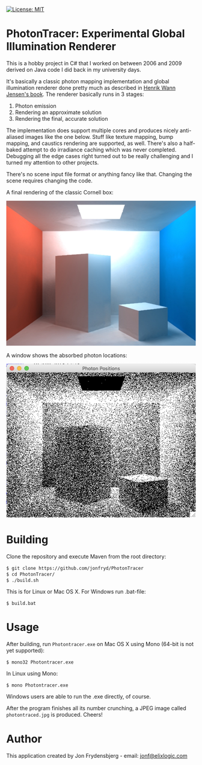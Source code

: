 [![License: MIT](https://img.shields.io/badge/License-MIT-yellow.svg)](https://opensource.org/licenses/MIT)

# PhotonTracer: Experimental Global Illumination Renderer

This is a hobby project in C# that I worked on between 2006 and 2009 derived on Java code I did back in my university days.

It's basically a classic photon mapping implementation and global illumination renderer done pretty much as
described in [Henrik Wann Jensen's book](https://www.amazon.com/Realistic-Synthesis-Mapping-Revised-Paperback/dp/B011DC2J3O). The renderer basically runs in 3 stages:

1. Photon emission
2. Rendering an approximate solution
3. Rendering the final, accurate solution

The implementation does support multiple cores and produces nicely anti-aliased images like the one below. Stuff like texture mapping,
bump mapping, and caustics rendering are supported, as well. There's also a half-baked attempt to do irradiance caching which was never
completed. Debugging all the edge cases right turned out to be really challenging and I turned my attention to other projects.

There's no scene input file format or anything fancy like that. Changing the scene requires changing the code.

A final rendering of the classic Cornell box:

<img src="example.jpg" alt="Rendering example" width="512" height="384"/>

A window shows the absorbed photon locations:

<img src="photon_locations.png" alt="Rendering example" width="513" height="407"/>

# Building

Clone the repository and execute Maven from the root directory:

    $ git clone https://github.com/jonfryd/PhotonTracer
    $ cd PhotonTracer/
    $ ./build.sh

This is for Linux or Mac OS X. For Windows run .bat-file:

    $ build.bat

# Usage

After building, run ```Photontracer.exe``` on Mac OS X using Mono (64-bit is not yet supported):

    $ mono32 Photontracer.exe

In Linux using Mono:

    $ mono Photontracer.exe

Windows users are able to run the .exe directly, of course.

After the program finishes all its number crunching, a JPEG image called ```photontraced.jpg``` is produced.
Cheers!

# Author

This application created by Jon Frydensbjerg - email: jonf@elixlogic.com
